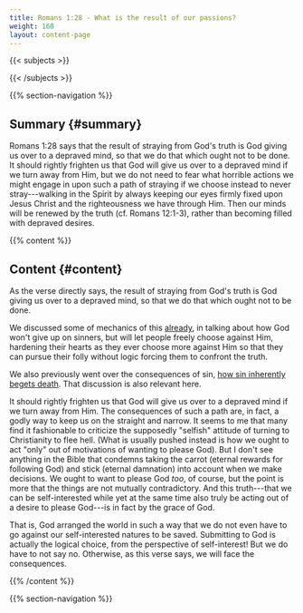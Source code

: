 ```yaml
---
title: Romans 1:28 - What is the result of our passions?
weight: 160
layout: content-page
---
```


{{< subjects >}}

{{< /subjects >}}

{{% section-navigation %}}

<!-- ## Video {#video}

{{% video
videoId=""

videoPlaylist=""

slides="https://bibledocs.org/slides/"
%}} -->

## Summary {#summary}

Romans 1:28 says that the result of straying from God's truth is God giving us over to a depraved mind, so that we do that which ought not to be done. It should rightly frighten us that God will give us over to a depraved mind if we turn away from Him, but we do not need to fear what horrible actions we might engage in upon such a path of straying if we choose instead to never stray---walking in the Spirit by always keeping our eyes firmly fixed upon Jesus Christ and the righteousness we have through Him. Then our minds will be renewed by the truth (cf. Romans 12:1-3), rather than becoming filled with depraved desires.

<!-- ## Timestamps {#timestamps} -->

{{% content %}}

## Content {#content}

<!-- --- -->

As the verse directly says, the result of straying from God's truth is God giving us over to a depraved mind, so that we do that which ought not to be done.

We discussed some of mechanics of this [already](/verse-by-verse-studies/romans/romans-1/romans-1-26-does-god-give-up-on-sinners), in talking about how God won't give up on sinners, but will let people freely choose against Him, hardening their hearts as they ever choose more against Him so that they can pursue their folly without logic forcing them to confront the truth.

We also previously went over the consequences of sin, [how sin inherently begets death](/verse-by-verse-studies/romans/romans-1/romans-1-27-what-exactly-does-receiving-in-themselves-the-due-penalty-for-their-error-mean/#the-penalty-for-sin-generally-death). That discussion is also relevant here.

It should rightly frighten us that God will give us over to a depraved mind if we turn away from Him. The consequences of such a path are, in fact, a godly way to keep us on the straight and narrow. It seems to me that many find it fashionable to criticize the supposedly "selfish" attitude of turning to Christianity to flee hell. (What is usually pushed instead is how we ought to act "only" out of motivations of wanting to please God). But I don't see anything in the Bible that condemns taking the carrot (eternal rewards for following God) and stick (eternal damnation) into account when we make decisions. We ought to want to please God *too*, of course, but the point is more that the things are not mutually contradictory. And this truth---that we can be self-interested while yet at the same time also truly be acting out of a desire to please God---is in fact by the grace of God.

That is, God arranged the world in such a way that we do not even have to go against our self-interested natures to be saved. Submitting to God is actually the logical choice, from the perspective of self-interest! But we do have to not say no. Otherwise, as this verse says, we will face the consequences.

{{% /content %}}


<!-- {{% transcript %}}

## Video/audio transcript {#video-audio-transcript}



{{% /transcript %}} -->

{{% section-navigation %}}
